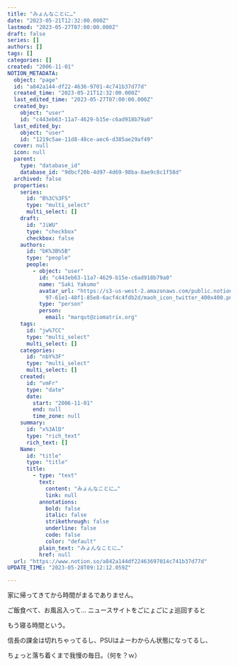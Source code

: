 ```yaml
---
title: "みょんなことに…"
date: "2023-05-21T12:32:00.000Z"
lastmod: "2023-05-27T07:00:00.000Z"
draft: false
series: []
authors: []
tags: []
categories: []
created: "2006-11-01"
NOTION_METADATA:
  object: "page"
  id: "a842a144-df22-4636-9701-4c741b37d77d"
  created_time: "2023-05-21T12:32:00.000Z"
  last_edited_time: "2023-05-27T07:00:00.000Z"
  created_by:
    object: "user"
    id: "c443eb63-11a7-4629-b15e-c6ad918b79a0"
  last_edited_by:
    object: "user"
    id: "1219c5ae-11d8-48ce-aec6-d385ae29af49"
  cover: null
  icon: null
  parent:
    type: "database_id"
    database_id: "9dbcf20b-4d97-4d69-98ba-8ae9c8c1f58d"
  archived: false
  properties:
    series:
      id: "B%3C%3FS"
      type: "multi_select"
      multi_select: []
    draft:
      id: "JiWU"
      type: "checkbox"
      checkbox: false
    authors:
      id: "bK%3B%5B"
      type: "people"
      people:
        - object: "user"
          id: "c443eb63-11a7-4629-b15e-c6ad918b79a0"
          name: "Saki Yakumo"
          avatar_url: "https://s3-us-west-2.amazonaws.com/public.notion-static.com/3ad1c4\
            97-61e1-48f1-85e8-6acf4c4fdb2d/maoh_icon_twitter_400x400.png"
          type: "person"
          person:
            email: "marqut@ziomatrix.org"
    tags:
      id: "jw%7CC"
      type: "multi_select"
      multi_select: []
    categories:
      id: "nbY%3F"
      type: "multi_select"
      multi_select: []
    created:
      id: "vmFr"
      type: "date"
      date:
        start: "2006-11-01"
        end: null
        time_zone: null
    summary:
      id: "x%3AlD"
      type: "rich_text"
      rich_text: []
    Name:
      id: "title"
      type: "title"
      title:
        - type: "text"
          text:
            content: "みょんなことに…"
            link: null
          annotations:
            bold: false
            italic: false
            strikethrough: false
            underline: false
            code: false
            color: "default"
          plain_text: "みょんなことに…"
          href: null
  url: "https://www.notion.so/a842a144df22463697014c741b37d77d"
UPDATE_TIME: "2023-05-28T09:12:12.059Z"

---
```

<link rel="stylesheet" href="https://cdn.jsdelivr.net/npm/katex@0.16.2/dist/katex.min.css" integrity="sha384-bYdxxUwYipFNohQlHt0bjN/LCpueqWz13HufFEV1SUatKs1cm4L6fFgCi1jT643X" crossorigin="anonymous">


家に帰ってきてから時間がまるでありません。


ご飯食べて、お風呂入って… ニュースサイトをごにょごにょ巡回すると


もう寝る時間という。


信長の課金は切れちゃってるし、PSUはよーわからん状態になってるし、


ちょっと落ち着くまで我慢の毎日。（何を？ｗ）


